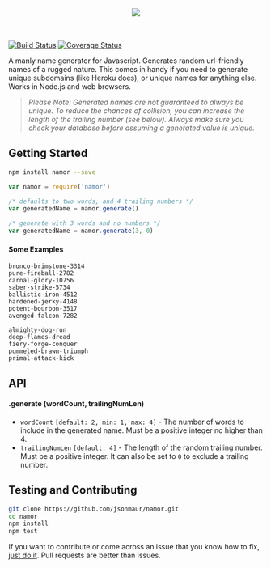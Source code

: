 <div align="center">
<img src="https://github.com/jsonmaur/namor/raw/master/assets/namor.png">
</div>
<br> <br>

[![Build Status](https://travis-ci.org/jsonmaur/namor.svg?branch=master)](https://travis-ci.org/jsonmaur/namor)
[![Coverage Status](https://coveralls.io/repos/github/jsonmaur/namor/badge.svg?branch=master)](https://coveralls.io/github/jsonmaur/namor?branch=master)

A manly name generator for Javascript. Generates random url-friendly names of a rugged nature. This comes in handy if you need to generate unique subdomains (like Heroku does), or unique names for anything else. Works in Node.js and web browsers.

> *Please Note: Generated names are not guaranteed to always be unique. To reduce the chances of collision, you can increase the length of the trailing number (see below). Always make sure you check your database before assuming a generated value is unique.*

## Getting Started

```bash
npm install namor --save
```

```javascript
var namor = require('namor')

/* defaults to two words, and 4 trailing numbers */
var generatedName = namor.generate()

/* generate with 3 words and no numbers */
var generatedName = namor.generate(3, 0)
```

#### Some Examples

```
bronco-brimstone-3314
pure-fireball-2782
carnal-glory-10756
saber-strike-5734
ballistic-iron-4512
hardened-jerky-4148
potent-bourbon-3517
avenged-falcon-7282

almighty-dog-run
deep-flames-dread
fiery-forge-conquer
pummeled-brawn-triumph
primal-attack-kick
```

## API

#### .generate (wordCount, trailingNumLen)

- `wordCount` `[default: 2, min: 1, max: 4]` - The number of words to include in the generated name. Must be a positive integer no higher than 4.
- `trailingNumLen` `[default: 4]` - The length of the random trailing number. Must be a positive integer. It can also be set to `0` to exclude a trailing number.

## Testing and Contributing

```bash
git clone https://github.com/jsonmaur/namor.git
cd namor
npm install
npm test
```

If you want to contribute or come across an issue that you know how to fix, [just do it](https://www.youtube.com/watch?v=ZXsQAXx_ao0). Pull requests are better than issues.
